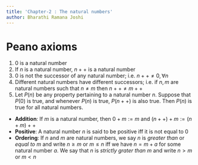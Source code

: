 ```yaml
---
title: 'Chapter-2 : The natural numbers'
author: Bharathi Ramana Joshi
---
```


# Peano axioms

1. 0 is a natural number
2. If $n$ is a natural number, $n++$ is a natural number
3. 0 is not the successor of any natural number; i.e. $n++\neq 0, \forall n$
4. Different natural numbers have different successors; i.e. if $n, m$ are
    natural numbers such that $n\neq m$ then $n++\neq m++$
5. Let $P(n)$ be any property pertaining to a natural number $n$. Suppose that
    $P(0)$ is true, and whenever $P(n)$ is true, $P(n++)$ is also true. Then
    $P(n)$ is true for all natural numbers.

- **Addition**: If $m$ is a natural number, then $0 + m := m$ and $(n++)+ m := (n + m)++$
- **Positive**: A natural number $n$ is said to be positive iff it is not equal to
  0
- **Ordering**: If $n$ and $m$ are natural numbers, we say $n$ is *greater than*
    or *equal to* $m$ and write $n\ge m$ or $m\le n$ iff we have $n = m + a$ for
    some natural number $a$. We say that $n$ is *strictly grater than m* and
    write $n > m$ or $m < n$

